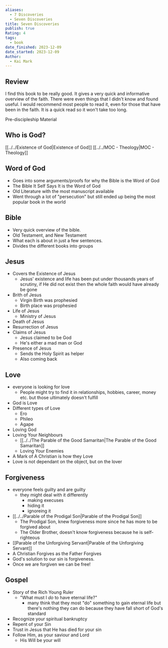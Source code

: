 ```yaml
---
aliases:
  - 7 Discoveries
  - Seven Discoveries
title: Seven Discoveries
publish: true
Rating: 4
tags:
  - book
date_finished: 2023-12-09
date_started: 2023-12-09
Author:
  - Kai Mark
---
```


## Review
I find this book to be really good. It gives a very quick and informative overview of the faith. There were even things that I didn't know and found useful. I would recommend most people to read it, even for those that have been in the faith. It is a quick read so it won't take too long. 

Pre-discipleship Material

## Who is God?
[[../../Existence of God|Existence of God]]
[[../../MOC - Theology|MOC - Theology]]

## Word of God
- Goes into some arguments/proofs for why the Bible is the Word of God
- The Bible It Self Says It is the Word of God
- Old Literature with the most manuscript available
- Went through a lot of "persecution" but still ended up being the most popular book in the world
## Bible
- Very quick overview of the bible. 
- Old Testament, and New Testament
- What each is about in just a few sentences.
- Divides the different books into groups
## Jesus
- Covers the Existence of Jesus
	- Jesus' existence and life has been put under thousands years of scrutiny, if He did not exist then the whole faith would have already be gone
- Brith of Jesus
	- Virgin Birth was prophesied
	- Birth place was prophesied
- Life of Jesus
	- Ministry of Jesus
- Death of Jesus
- Resurrection of Jesus
- Claims of Jesus
	- Jesus claimed to be God
	- He's either a mad man or God
- Presence of Jesus
	- Sends the Holy Spirit as helper
	- Also coming back 
## Love
- everyone is looking for love
	- People might try to find it in relationships, hobbies, career, money etc. but those ultimately doesn't fulfill
- God is Love
- Different types of Love
	- Ero
	- Phileo
	- Agape
- Loving God
- Loving Your Neighbours
	- [[../../The Parable of the Good Samaritan|The Parable of the Good Samaritan]]
	- Loving Your Enemies
- A Mark of A Christian is how they Love
- Love is not dependant on the object, but on the lover
## Forgiveness
- everyone feels guilty and are guilty
	- they might deal with it differently
		- making execuses
		- hiding it
		- ignoreing it
- [[../../Parable of the Prodigal Son|Parable of the Prodigal Son]]
	- The Prodigal Son, knew forgiveness more since he has more to be forgived about
	- The Older Brother, doesn't know forgiveness because he is self-righteous
- [[Parable of the Unforgiving Servant|Parable of the Unforgiving Servant]]
- A Christian Forgives as the Father Forgives
- God's solution to our sin is forgiveness.
- Once we are forgiven we can be free!
## Gospel
- Story of the Rich Young Ruler
	- "What must I *do* to have eternal life?"
		- many think that they most "do" something to gain eternal life but there's nothing they can do because they have fall short of God's standard
- Recognize your spiritual bankruptcy
- Repent of your Sin
- Trust in Jesus that He has died for your sin
- Follow Him, as your saviour and Lord
	- His Will be your will



